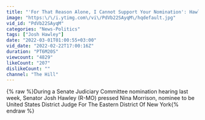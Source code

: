 ```yaml
---
title: "'For That Reason Alone, I Cannot Support Your Nomination': Hawley Flat Out Rejects Biden Nominee"
image: "https:\/\/i.ytimg.com\/vi\/PdVb22SAyqM\/hqdefault.jpg"
vid_id: "PdVb22SAyqM"
categories: "News-Politics"
tags: ["Josh Hawley"]
date: "2022-03-01T01:00:55+03:00"
vid_date: "2022-02-22T17:00:16Z"
duration: "PT6M20S"
viewcount: "4829"
likeCount: "207"
dislikeCount: ""
channel: "The Hill"
---
```

{% raw %}During a Senate Judiciary Committee nomination hearing last week, Senator Josh Hawley (R-MO) pressed Nina Morrison, nominee to be United States District Judge For The Eastern District Of New York{% endraw %}
